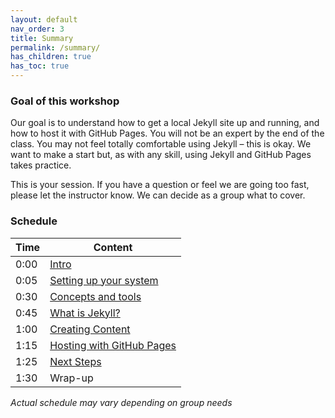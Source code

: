 ```yaml
---
layout: default
nav_order: 3
title: Summary
permalink: /summary/
has_children: true
has_toc: true
---
```



### Goal of this workshop

Our goal is to understand how to get a local Jekyll site up and running, and how to host it with GitHub Pages. You will not be an expert by the end of the class. You may not feel totally comfortable using Jekyll – this is okay. We want to make a start but, as with any skill, using Jekyll and GitHub Pages takes practice.

This is your session. If you have a question or feel we are going too fast, please let the instructor know. We can decide as a group what to cover.

### Schedule

| Time | Content
| --- | ---
| 0:00 | [Intro](setup.md)
| 0:05 | [Setting up your system](setup.md)
| 0:30 | [Concepts and tools](concepts.md)
| 0:45 | [What is Jekyll?](jekyll.md)
| 1:00 | [Creating Content](create-content.md)
| 1:15 | [Hosting with GitHub Pages](gh-pages.md)
| 1:25 | [Next Steps](next-steps.md)
| 1:30 | Wrap-up

_Actual schedule may vary depending on group needs_
